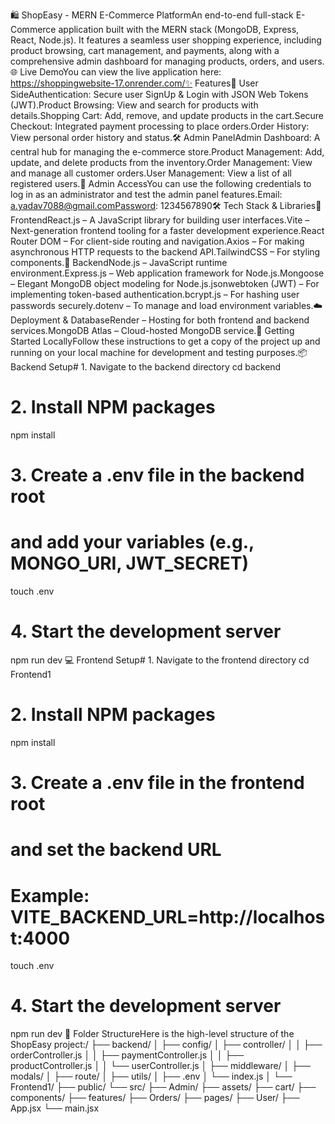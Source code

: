 🛍️ ShopEasy - MERN E-Commerce PlatformAn end-to-end full-stack E-Commerce application built with the MERN stack (MongoDB, Express, React, Node.js). It features a seamless user shopping experience, including product browsing, cart management, and payments, along with a comprehensive admin dashboard for managing products, orders, and users.🌐 Live DemoYou can view the live application here: https://shoppingwebsite-17.onrender.com/✨ Features👤 User SideAuthentication: Secure user SignUp & Login with JSON Web Tokens (JWT).Product Browsing: View and search for products with details.Shopping Cart: Add, remove, and update products in the cart.Secure Checkout: Integrated payment processing to place orders.Order History: View personal order history and status.🛠️ Admin PanelAdmin Dashboard: A central hub for managing the e-commerce store.Product Management: Add, update, and delete products from the inventory.Order Management: View and manage all customer orders.User Management: View a list of all registered users.🔑 Admin AccessYou can use the following credentials to log in as an administrator and test the admin panel features.Email: a.yadav7088@gmail.comPassword: 1234567890🛠️ Tech Stack & Libraries🚧 FrontendReact.js – A JavaScript library for building user interfaces.Vite – Next-generation frontend tooling for a faster development experience.React Router DOM – For client-side routing and navigation.Axios – For making asynchronous HTTP requests to the backend API.TailwindCSS – For styling components.🧩 BackendNode.js – JavaScript runtime environment.Express.js – Web application framework for Node.js.Mongoose – Elegant MongoDB object modeling for Node.js.jsonwebtoken (JWT) – For implementing token-based authentication.bcrypt.js – For hashing user passwords securely.dotenv – To manage and load environment variables.☁️ Deployment & DatabaseRender – Hosting for both frontend and backend services.MongoDB Atlas – Cloud-hosted MongoDB service.🚀 Getting Started LocallyFollow these instructions to get a copy of the project up and running on your local machine for development and testing purposes.📦 Backend Setup# 1. Navigate to the backend directory
cd backend

# 2. Install NPM packages
npm install

# 3. Create a .env file in the backend root
#    and add your variables (e.g., MONGO_URI, JWT_SECRET)
touch .env

# 4. Start the development server
npm run dev
💻 Frontend Setup# 1. Navigate to the frontend directory
cd Frontend1

# 2. Install NPM packages
npm install

# 3. Create a .env file in the frontend root
#    and set the backend URL
#    Example: VITE_BACKEND_URL=http://localhost:4000
touch .env

# 4. Start the development server
npm run dev
📂 Folder StructureHere is the high-level structure of the ShopEasy project:/
├── backend/
│   ├── config/
│   ├── controller/
│   │   ├── orderController.js
│   │   ├── paymentController.js
│   │   ├── productController.js
│   │   └── userController.js
│   ├── middleware/
│   ├── modals/
│   ├── route/
│   ├── utils/
│   ├── .env
│   └── index.js
│
└── Frontend1/
    ├── public/
    └── src/
        ├── Admin/
        ├── assets/
        ├── cart/
        ├── components/
        ├── features/
        ├── Orders/
        ├── pages/
        ├── User/
        ├── App.jsx
        └── main.jsx
